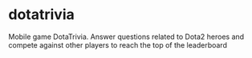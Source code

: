 # dotatrivia
Mobile game DotaTrivia. Answer questions related to Dota2 heroes and compete against other players to reach the top of the leaderboard
